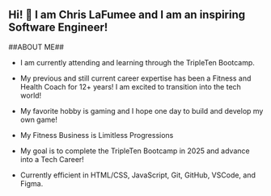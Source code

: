 ## Hi! 👋 I am Chris LaFumee and I am an inspiring Software Engineer!

##ABOUT ME## 

- I am currently attending and learning through the TripleTen Bootcamp.

- My previous and still current career expertise has been a Fitness and Health Coach for 12+ years! I am excited to transition into the tech world! 

- My favorite hobby is gaming and I hope one day to build and develop my own game!

- My Fitness Business is Limitless Progressions

- My goal is to complete the TripleTen Bootcamp in 2025 and advance into a Tech Career!

- Currently efficient in HTML/CSS, JavaScript, Git, GitHub, VSCode, and  Figma.
